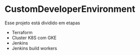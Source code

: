 # CustomDeveloperEnvironment


Esse projeto está dividido em etapas

- Terraform
- Cluster K8S com GKE
- Jenkins
- Jenkins build workers

